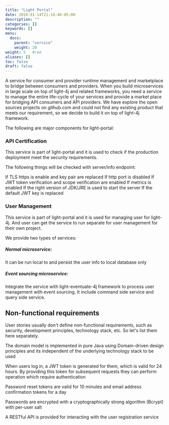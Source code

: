 ```yaml
---
title: "Light Portal"
date: 2018-01-14T21:14:46-05:00
description: ""
categories: []
keywords: []
menu:
  docs:
    parent: "service"
    weight: 20
weight: 5	#rem
aliases: []
toc: false
draft: false
---
```


A service for consumer and provider runtime management and marketplace to bridge between consumers 
and providers. When you build microservices in large scale on top of light-4j and related frameworks,
you need a service to manage the entire life-cycle of your services and provide a market place for
bridging API consumers and API providers. We have explore the open sources projects on github.com
and could not find any existing product that meets our requirement, so we decide to build it on top
of light-4j framework.   

The following are major components for light-portal:

### API Certification

This service is part of light-portal and it is used to check if the production deployment meet the security requirements.

The following things will be checked with server/info endpoint:

If TLS https is enable and key pair are replaced
If http port is disabled
If JWT token verification and scope verification are enabled
If metrics is enabled
If the right version of JDK/JRE is used to start the server
If the default JWT key is replaced



### User Management

This service is part of light-portal and it is used for managing user for light-4j. And user can get the service to run separate for user management for their own project.

We provide two types of services:

##### Normal microservice:

It can be run local to and persist the user info to local database only

##### Event sourcing microservice:

Integrate the service with light-eventuate-4j framework to process user management with event sourcing. It include command side service and query side service.


## Non-functional requirements

User stories usually don't define non-functional requirements, such as security, development principles, technology stack, etc.  So let's list them here separately.

The domain model is implemented in pure Java using Domain-driven design principles and its independent of the underlying technology stack to be used

When users log in, a JWT token is generated for them, which is valid for 24 hours. By providing this token for subsequent requests they can perform operation which require authentication

Password reset tokens are valid for 10 minutes and email address confirmation tokens for a day

Passwords are encrypted with a cryptographically strong algorithm (Bcrypt) with per-user salt

A RESTful API is provided for interacting with the user registration service

